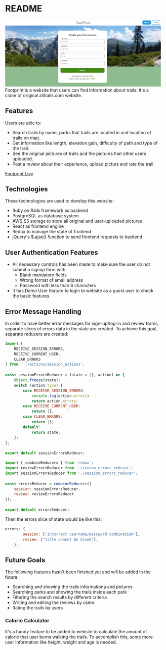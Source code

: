 # README

![alt text](/app/assets/images/Site_Screenshot.JPG "Site Screenshot")
Footprint is a website that users can find information about trails. It's a clone of original alltrails.com website.


## Features
Users are able to:
* Search trails by name, parks that trails are located in and location of trails on map.
* Get information like length, elevation gain, difficulty of path and type of the trail.
* See the original pictures of trails and the pictures that other users uploaded.
* Post a review about their experience, upload picturs and rate the trail.

[Footprint Live](https://footprint-1.herokuapp.com/)



## Technologies
These technologies are used to develop this website:
* Ruby on Rails framework as backend
* PostgreSQL as database system
* AWS S3 storage to store all original and user-uploaded pictures
* React as frontend engine
* Redux to manage the state of frontend
* jQuery's $.ajax() function to send frontend requests to backend


## User Authentication Features
* All necessary controls has been made to make sure the user do not submit a signup form with:
  * Blank mandatory fields
  * Wrong format of email address
  * Password with less than 6 characters
* It has Demo User feature to login to website as a guest user to check the basic features


## Error Message Handling
In order to have better error messages for sign-up/log-in and review forms, separate slices of errors data in the state are created. To achieve this goal, separate reducers are created:

```javascript
import {
    RECEIVE_SESSION_ERRORS,
    RECEIVE_CURRENT_USER,
    CLEAR_ERRORS
} from '../actions/session_actions';

const sessionErrorsReducer = (state = [], action) => {
    Object.freeze(state);
    switch (action.type) {
        case RECEIVE_SESSION_ERRORS:
            console.log(action.errors)
            return action.errors;
        case RECEIVE_CURRENT_USER:
            return [];
        case CLEAR_ERRORS:
            return [];
        default:
            return state;
    };
};

export default sessionErrorsReducer;
```

```javascript
import { combineReducers } from 'redux';
import reviewErrorsReducer from './review_errors_reducer';
import sessionErrorsReducer from './session_errors_reducer';

const errorsReducer = combineReducers({
    session: sessionErrorsReducer,
    review: reviewErrorsReducer
});

export default errorsReducer;
```
Then the errors slice of state would be like this:

```javascript
errors: {
        session: ["Incorrect username/password combination"],
        review: ["title cannot be blank"],
    },
```    

## Future Goals
The following features hasn't been finished yet and will be added in the future:
* Searching and showing the trails informationa and pictures
* Searching parks and showing the trails inside each park
* Filtering the search results by different criteria
* Writing and editing the reviews by users
* Rating the trails by users


### Calorie Calculator
It's a handy feature to be added to website to calculate the amount of calorie that user burns walking the trails. To accomplish this, some more user information like height, weight and age is needed.





